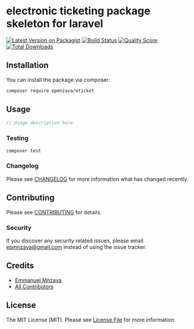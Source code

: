 # electronic ticketing package skeleton  for laravel

[![Latest Version on Packagist](https://img.shields.io/packagist/v/epmnzava/eticket.svg?style=flat-square)](https://packagist.org/packages/epmnzava/eticket)
[![Build Status](https://img.shields.io/travis/dbrax/eticket/master.svg?style=flat-square)](https://travis-ci.org/dbrax/eticket)
[![Quality Score](https://img.shields.io/scrutinizer/g/dbrax/eticket.svg?style=flat-square)](https://scrutinizer-ci.com/g/dbrax/eticket)
[![Total Downloads](https://img.shields.io/packagist/dt/epmnzava/eticket.svg?style=flat-square)](https://packagist.org/packages/epmnzava/eticket)



## Installation

You can install the package via composer:

```bash
composer require epmnzava/eticket
```

## Usage

``` php
// Usage description here
```

### Testing

``` bash
composer test
```

### Changelog

Please see [CHANGELOG](CHANGELOG.md) for more information what has changed recently.

## Contributing

Please see [CONTRIBUTING](CONTRIBUTING.md) for details.

### Security

If you discover any security related issues, please email epmnzava@gmail.com instead of using the issue tracker.

## Credits

- [Emmanuel Mnzava](https://github.com/dbrax)
- [All Contributors](../../contributors)

## License

The MIT License (MIT). Please see [License File](LICENSE.md) for more information.

